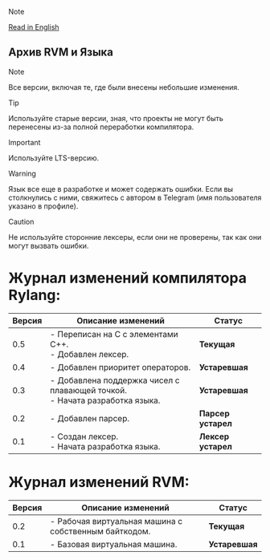 >[!NOTE]
>[Read in English](https://github.com/YaroslavPe1/archive/blob/main/README.md)

## Архив RVM и Языка

> [!NOTE]
> Все версии, включая те, где были внесены небольшие изменения.

> [!TIP]
> Используйте старые версии, зная, что проекты не могут быть перенесены из-за полной переработки компилятора.

> [!IMPORTANT]
> Используйте LTS-версию.

> [!WARNING]
> Язык все еще в разработке и может содержать ошибки. Если вы столкнулись с ними, свяжитесь с автором в Telegram (имя пользователя указано в профиле).

> [!CAUTION]
> Не используйте сторонние лексеры, если они не проверены, так как они могут вызвать ошибки.

# Журнал изменений компилятора Rylang:

| Версия | Описание изменений | Статус |
|---------|-------------------------|--------|
| 0.5     | - Переписан на C с элементами C++. <br> - Добавлен лексер. | **Текущая** |
| 0.4     | - Добавлен приоритет операторов. | **Устаревшая** |
| 0.3     | - Добавлена поддержка чисел с плавающей точкой. <br> - Начата разработка языка. | **Устаревшая** |
| 0.2     | - Добавлен парсер. | **Парсер устарел** |
| 0.1     | - Создан лексер. <br> - Начата разработка языка. | **Лексер устарел** |

# Журнал изменений RVM:

| Версия | Описание изменений | Статус |
|---------|-------------------------|--------|
| 0.2     | - Рабочая виртуальная машина с собственным байткодом.| **Текущая** |
| 0.1     | - Базовая виртуальная машина. | **Устаревшая** |

